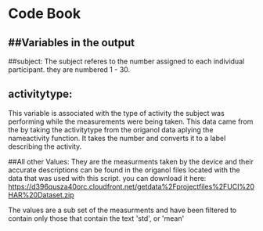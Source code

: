 Code Book
==
##Variables in the output
--

##subject:
The subject referes to the number assigned to each individual participant. they are numbered 1 - 30.

## activitytype:
This variable is associated with the type of activity the subject was performing while the measurements were being taken. This data came from the by taking the activitytype from the origanol data aplying the nameactivity function. It takes the number and converts it to a label describing the activity.

##All other Values: They are the measurments taken by the device and their accurate descriptions can be found in the origanol files located with the data that was used with this script. you can download it here: https://d396qusza40orc.cloudfront.net/getdata%2Fprojectfiles%2FUCI%20HAR%20Dataset.zip

The values are a sub set of the measurments and have been filtered to contain only those that contain the text 'std', or 'mean'